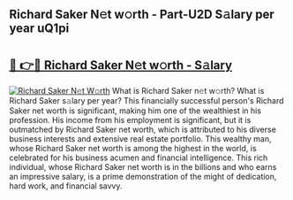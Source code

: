 ## Richard Saker N𝚎t w𝚘rth - Part-U2D S𝚊lary per year uQ1pi

# <h2><a href="http://gc4cyo.nevu.top/?p=Richard+Saker">🔗 👉🔴 Richard Saker N𝚎t w𝚘rth - S𝚊lary</a></h2>

[![Richard Saker N𝚎t W𝚘rth](https://i.imgur.com/Oavwk0R.jpeg)](http://gc4cyo.nevu.top/?p=Richard+Saker)
What is Richard Saker n𝚎t w𝚘rth? What is Richard Saker s𝚊lary per year?
This financially successful person's Richard Saker net worth is significant, making him one of the wealthiest in his profession. His income from his employment is significant, but it is outmatched by Richard Saker net worth, which is attributed to his diverse business interests and extensive real estate portfolio. This wealthy man, whose Richard Saker net worth is among the highest in the world, is celebrated for his business acumen and financial intelligence. This rich individual, whose Richard Saker net worth is in the billions and who earns an impressive salary, is a prime demonstration of the might of dedication, hard work, and financial savvy.
